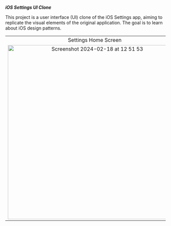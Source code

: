 ***iOS Settings UI Clone***



This project is a user interface (UI) clone of the iOS Settings app, aiming to replicate the visual elements of the original application.
The goal is to learn about iOS design patterns.

<table>
   <tr>
    <td align="center">Settings Home Screen</td>
    <td align="center">Wi-Fi Screen</td>
  </tr>
  <tr>
    <td align="center"><img width="546" alt="Screenshot 2024-02-18 at 12 51 53" src="https://github.com/vladdikhtia/IphoneSettingsScreenUI-/assets/103335282/f90b1bfa-4fb9-4684-b43c-ee61c28e0c06">
</td>
    <td align="center"><img width="546" alt="Screenshot 2024-02-18 at 12 52 03" src="https://github.com/vladdikhtia/IphoneSettingsScreenUI-/assets/103335282/b6bcd03a-86a0-4051-8df8-caaa8314c44f">
</td>
  </tr>
</table>
